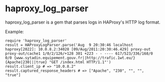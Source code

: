 # haproxy\_log\_parser

haproxy\_log\_parser is a gem that parses logs in HAProxy's HTTP log format.

Example:

    require 'haproxy_log_parser'
    result = HAProxyLogParser.parse('Aug  9 20:30:46 localhost haproxy[2022]: 10.0.8.2:34028 [09/Aug/2011:20:30:46.429] proxy-out proxy-out/cache1 1/0/2/126/+128 301 +223 - - ---- 617/523/336/168/0 0/0 {www.sytadin.equipement.gouv.fr||http://trafic.1wt.eu/} {Apache|230|||true} "GET /index.html HTTP/1.1"')
    result.client_ip # => "10.0.8.2"
    result.captured_response_headers # => ["Apache", "230", "", "", "true"]
